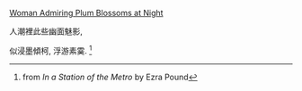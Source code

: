 [Woman Admiring Plum Blossoms at Night](/assets/images/Woman_Admiring_Plum_Blossoms_at_Night.jpg)

人潮裡此些幽面魅影,

似浸墨傾柯, 浮游素霙. [^1]

[^1]: from _In a Station of the Metro_ by Ezra Pound
